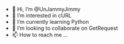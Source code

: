 - 👋 Hi, I’m @UnJammyJimmy
- 👀 I’m interested in cURL
- 🌱 I’m currently learning Python
- 💞️ I’m looking to collaborate on GetRequest
- 📫 How to reach me ...

<!---
UnJammyJimmy/UnJammyJimmy is a ✨ special ✨ repository because its `README.md` (this file) appears on your GitHub profile.
You can click the Preview link to take a look at your changes.
--->
